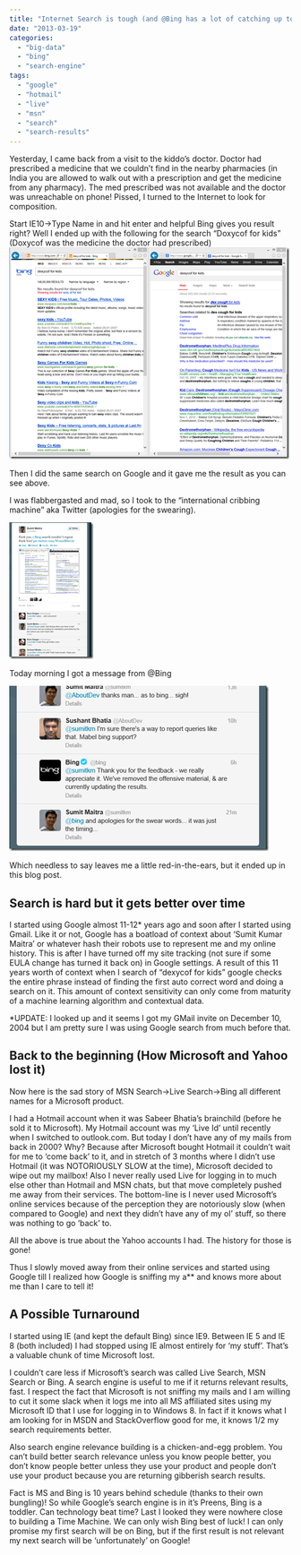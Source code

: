 ```yaml
---
title: "Internet Search is tough (and @Bing has a lot of catching up to do)!"
date: "2013-03-19"
categories: 
  - "big-data"
  - "bing"
  - "search-engine"
tags: 
  - "google"
  - "hotmail"
  - "live"
  - "msn"
  - "search"
  - "search-results"
---
```


Yesterday, I came back from a visit to the kiddo’s doctor. Doctor had prescribed a medicine that we couldn’t find in the nearby pharmacies (in India you are allowed to walk out with a prescription and get the medicine from any pharmacy). The med prescribed was not available and the doctor was unreachable on phone! Pissed, I turned to the Internet to look for composition.

Start IE10->Type Name in and hit enter and helpful Bing gives you result right? Well I ended up with the following for the search “Doxycof for kids” (Doxycof was the medicine the doctor had prescribed)![Bing-Mess-Up](images/bing-mess-up_thumb.png "Bing-Mess-Up")

Then I did the same search on Google and it gave me the result as you can see above.

I was flabbergasted and mad, so I took to the “international cribbing machine” aka Twitter (apologies for the swearing).

[![image](images/image_thumb.png "image")](/images/blog/2013/03/images/blog/image.png)

Today morning I got a message from @Bing

[![image](images/image_thumb1.png "image")](/images/blog/2013/03/images/blog/image1.png)

Which needless to say leaves me a little red-in-the-ears, but it ended up in this blog post.

## Search is hard but it gets better over time

I started using Google almost 11-12\* years ago and soon after I started using Gmail. Like it or not, Google has a boatload of context about ‘Sumit Kumar Maitra’ or whatever hash their robots use to represent me and my online history. This is after I have turned off my site tracking (not sure if some EULA change has turned it back on) in Google settings. A result of this 11 years worth of context when I search of “dexycof for kids” google checks the entire phrase instead of finding the first auto correct word and doing a search on it. This amount of context sensitivity can only come from maturity of a machine learning algorithm and contextual data.

\*UPDATE: I looked up and it seems I got my GMail invite on December 10, 2004 but I am pretty sure I was using Google search from much before that.

## Back to the beginning (How Microsoft and Yahoo lost it)

Now here is the sad story of MSN Search->Live Search->Bing all different names for a Microsoft product.

I had a Hotmail account when it was Sabeer Bhatia’s brainchild (before he sold it to Microsoft). My Hotmail account was my ‘Live Id’ until recently when I switched to outlook.com. But today I don’t have any of my mails from back in 2000? Why? Because after Microsoft bought Hotmail it couldn’t wait for me to ‘come back’ to it, and in stretch of 3 months where I didn’t use Hotmail (it was NOTORIOUSLY SLOW at the time), Microsoft decided to wipe out my mailbox! Also I never really used Live for logging in to much else other than Hotmail and MSN chats, but that move completely pushed me away from their services. The bottom-line is I never used Microsoft’s online services because of the perception they are notoriously slow (when compared to Google) and next they didn’t have any of my ol’ stuff, so there was nothing to go ‘back’ to.

All the above is true about the Yahoo accounts I had. The history for those is gone!

Thus I slowly moved away from their online services and started using Google till I realized how Google is sniffing my a\*\* and knows more about me than I care to tell it!

## A Possible Turnaround

I started using IE (and kept the default Bing) since IE9. Between IE 5 and IE 8 (both included) I had stopped using IE almost entirely for ‘my stuff’. That’s a valuable chunk of time Microsoft lost.

I couldn’t care less if Microsoft’s search was called Live Search, MSN Search or Bing. A search engine is useful to me if it returns relevant results, fast. I respect the fact that Microsoft is not sniffing my mails and I am willing to cut it some slack when it logs me into all MS affiliated sites using my Microsoft ID that I use for logging in to Windows 8. In fact if it knows what I am looking for in MSDN and StackOverflow good for me, it knows 1/2 my search requirements better.

Also search engine relevance building is a chicken-and-egg problem. You can’t build better search relevance unless you know people better, you don’t know people better unless they use your product and people don’t use your product because you are returning gibberish search results.

Fact is MS and Bing is 10 years behind schedule (thanks to their own bungling)! So while Google’s search engine is in it’s Preens, Bing is a toddler. Can technology beat time? Last I looked they were nowhere close to building a Time Machine. We can only wish Bing best of luck! I can only promise my first search will be on Bing, but if the first result is not relevant my next search will be ‘unfortunately’ on Google!
